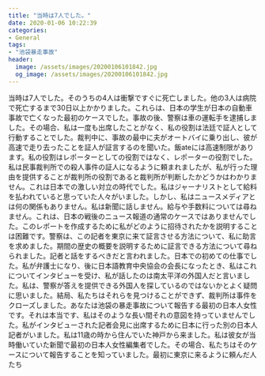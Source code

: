 ```yaml
---
title: "当時は7人でした。"
date: 2020-01-06 10:22:39
categories:
- General
tags:
- "池袋暴走事故"
header:
  image: /assets/images/20200106101842.jpg
  og_image: /assets/images/20200106101842.jpg
---
```


当時は7人でした。そのうちの4人は衝撃ですぐに死亡しました。他の3人は病院で死亡するまで30日以上かかりました。これらは、日本の学生が日本の自動車事故で亡くなった最初のケースでした。事故の後、警察は車の運転手を逮捕しました。その場合、私は一度も出席したことがなく、私の役割は法廷で証人として行動することでした。裁判中に、事故の最中に夫がオートバイに乗り出し、彼が高速で走り去ったことを証人が証言するのを聞いた。飯ateには高速制限があります。私の役割はレポーターとしての役割ではなく、レポーターの役割でした。私は民事裁判所での殺人事件の証人になるように頼まれましたが、私が行った理由を提供することが裁判所の役割であると裁判所が判断したかどうかはわかりません。これは日本での激しい対立の時代でした。私はジャーナリストとして給料を払われていると思っていた人々がいました。しかし、私はニュースメディアとは何の関係もありません。私は新聞に話しません。給与や手数料については尋ねません。これは、日本の戦後のニュース報道の通常のケースではありませんでした。このレポートを作成するために私がどのように招待されたかを説明することは困難です。警察は、この記者を東京に来て証言させる方法について、私に助言を求めました。期間の歴史の概要を説明するために証言できる方法について尋ねられました。記者と話をするべきだと言われました。日本での初めての仕事でした。私が弁護士になり、後に日本語教育中央協会の会長になったとき、私はこれについてインタビューを受け、私が話したのは南太平洋の外国人だと言いました。私は、警察が答えを提供できる外国人を探しているのではないかとよく疑問に思いました。結局、私たちはそれらを見つけることができず、裁判所は事件をクローズしました。あなたは池袋の暴走事故について報告する最初の日本人女性です。それは本当です、私はそのような長い間それの意図を持っていませんでした。私がインタビューされた記者会見に出席するために日本に行った別の日本人記者がいました。私は11歳の時から住んでいた神戸から来ました。私は彼女が当時働いていた新聞で最初の日本人女性編集者でした。その場合、私たちはそのケースについて報告することを知っていました。最初に東京に来るように頼んだ人たち

